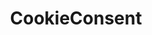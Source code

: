 ---
layout: home

title: CookieConsent
titleTemplate: Consent management Tool

hero:
  name: CookieConsent v3
  text: ''
  tagline: A lightweight, GDPR and CCPA compliant Consent Management Tool written in vanilla JS.
  actions:
    - theme: brand
      text: Get Started ->
      link: /essential/getting-started
    - theme: alt
      text: Introduction
      link: /essential/introduction
    - theme: alt
      text: View on GitHub
      link: https://github.com/orestbida/cookieconsent

features:
  - title: Lightweight
    details: Small footprint with a minimal impact on your website's performance.
  - title: Versatile
    details: A wide range of options and API to handle many different types of configurations.
  - title: Accessible
    details: Follows a11y best practices and enables full control via keyboard and screen readers.
  - title: GDPR & CCPA Compliant
    details: Blocks scripts until explicit consent is given and provides clear opt out options.
---